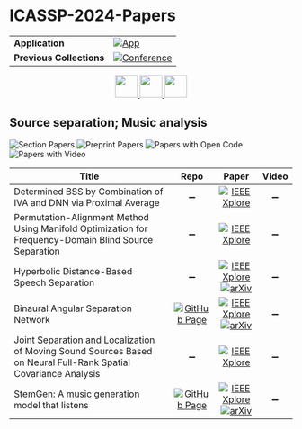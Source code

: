 # ICASSP-2024-Papers

<table>
    <tr>
        <td><strong>Application</strong></td>
        <td>
            <a href="https://huggingface.co/spaces/DmitryRyumin/NewEraAI-Papers" style="float:left;">
                <img src="https://img.shields.io/badge/🤗-NewEraAI--Papers-FFD21F.svg" alt="App" />
            </a>
        </td>
    </tr>
    <tr>
        <td><strong>Previous Collections</strong></td>
        <td>
            <a href="https://github.com/DmitryRyumin/ICASSP-2023-24-Papers/blob/main/README_2023.md">
                <img src="http://img.shields.io/badge/ICASSP-2023-0073AE.svg" alt="Conference">
            </a>
        </td>
    </tr>
</table>

<div align="center">
    <a href="https://github.com/DmitryRyumin/ICASSP-2023-24-Papers/blob/main/sections/2024/main/SLP-P14.md">
        <img src="https://cdn.jsdelivr.net/gh/DmitryRyumin/NewEraAI-Papers@main/images/left.svg" width="40" alt="" />
    </a>
    <a href="https://github.com/DmitryRyumin/ICASSP-2023-24-Papers/">
        <img src="https://cdn.jsdelivr.net/gh/DmitryRyumin/NewEraAI-Papers@main/images/home.svg" width="40" alt="" />
    </a>
    <a href="https://github.com/DmitryRyumin/ICASSP-2023-24-Papers/blob/main/sections/2024/main/MLSP-L23.md">
        <img src="https://cdn.jsdelivr.net/gh/DmitryRyumin/NewEraAI-Papers@main/images/right.svg" width="40" alt="" />
    </a>
</div>
    

## Source separation; Music analysis

![Section Papers](https://img.shields.io/badge/Section%20Papers-0-42BA16) ![Preprint Papers](https://img.shields.io/badge/Preprint%20Papers-0-b31b1b) ![Papers with Open Code](https://img.shields.io/badge/Papers%20with%20Open%20Code-0-1D7FBF) ![Papers with Video](https://img.shields.io/badge/Papers%20with%20Video-0-FF0000)

| **Title** | **Repo** | **Paper** | **Video** |
|-----------|:--------:|:---------:|:---------:|
| Determined BSS by Combination of IVA and DNN via Proximal Average | :heavy_minus_sign: | [![IEEE Xplore](https://img.shields.io/badge/IEEE-10448266-E4A42C.svg)](https://ieeexplore.ieee.org/document/10448266) | :heavy_minus_sign: |
| Permutation-Alignment Method Using Manifold Optimization for Frequency-Domain Blind Source Separation | :heavy_minus_sign: | [![IEEE Xplore](https://img.shields.io/badge/IEEE-10448080-E4A42C.svg)](https://ieeexplore.ieee.org/document/10448080) | :heavy_minus_sign: |
| Hyperbolic Distance-Based Speech Separation | :heavy_minus_sign: | [![IEEE Xplore](https://img.shields.io/badge/IEEE-10447894-E4A42C.svg)](https://ieeexplore.ieee.org/document/10447894) <br/> [![arXiv](https://img.shields.io/badge/arXiv-2401.03567-b31b1b.svg)](https://arxiv.org/abs/2401.03567) | :heavy_minus_sign: |
| Binaural Angular Separation Network | [![GitHub Page](https://img.shields.io/badge/GitHub-Page-159957.svg?style=flat)](https://google-research.github.io/seanet/basnet/) | [![IEEE Xplore](https://img.shields.io/badge/IEEE-10446587-E4A42C.svg)](https://ieeexplore.ieee.org/document/10446587) <br/> [![arXiv](https://img.shields.io/badge/arXiv-2401.08864-b31b1b.svg)](https://arxiv.org/abs/2401.08864) | :heavy_minus_sign: |
| Joint Separation and Localization of Moving Sound Sources Based on Neural Full-Rank Spatial Covariance Analysis | :heavy_minus_sign: | [![IEEE Xplore](https://img.shields.io/badge/IEEE-10093065-E4A42C.svg)](https://ieeexplore.ieee.org/document/10093065) | :heavy_minus_sign: |
| StemGen: A music generation model that listens | [![GitHub Page](https://img.shields.io/badge/GitHub-Page-159957.svg?style=flat)](https://julian-parker.github.io/stemgen/) | [![IEEE Xplore](https://img.shields.io/badge/IEEE-10446088-E4A42C.svg)](https://ieeexplore.ieee.org/document/10446088) <br/> [![arXiv](https://img.shields.io/badge/arXiv-2312.08723-b31b1b.svg)](https://arxiv.org/abs/2312.08723) | :heavy_minus_sign: |
